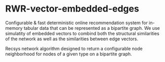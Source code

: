 # RWR-vector-embedded-edges

Configurable & fast deterministic online recommendation system for in-memory tabular data that can be represented as a bipartite graph. We use simulatity of embedded vectors to combind both the structural similarities of the network as well as the similarities between edge vectors.

Recsys network algorithm designed to return a configurable node neighborhood for nodes of a given type on a bipartite graph.
